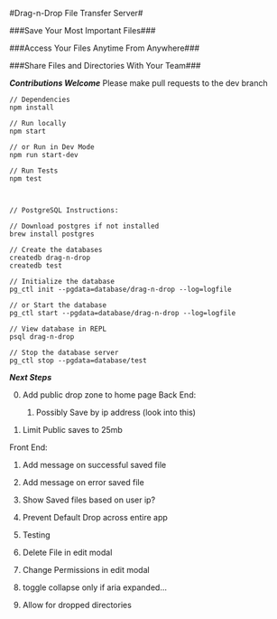 #Drag-n-Drop File Transfer Server#

###Save Your Most Important Files###

###Access Your Files Anytime From Anywhere###

###Share Files and Directories With Your Team###


***Contributions Welcome***
Please make pull requests to the dev branch


```
// Dependencies
npm install

// Run locally
npm start

// or Run in Dev Mode
npm run start-dev

// Run Tests
npm test



// PostgreSQL Instructions:

// Download postgres if not installed
brew install postgres

// Create the databases
createdb drag-n-drop
createdb test

// Initialize the database
pg_ctl init --pgdata=database/drag-n-drop --log=logfile

// or Start the database
pg_ctl start --pgdata=database/drag-n-drop --log=logfile

// View database in REPL
psql drag-n-drop

// Stop the database server
pg_ctl stop --pgdata=database/test

```


***Next Steps***

0. Add public drop zone to home page
  Back End:

    1. Possibly Save by ip address (look into this)
  3. Limit Public saves to 25mb
  
  Front End:
  1. Add message on successful saved file
  2. Add message on error saved file
  2. Show Saved files based on user ip?



0. Prevent Default Drop across entire app
1. Testing
2. Delete File in edit modal
3. Change Permissions in edit modal
4. toggle collapse only if aria expanded...
5. Allow for dropped directories




